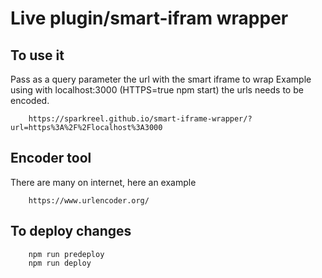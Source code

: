 # Live plugin/smart-ifram wrapper

## To use it
Pass as a query parameter the url with the smart iframe to wrap Example using with localhost:3000 (HTTPS=true npm start) the urls needs to be encoded.
```
    https://sparkreel.github.io/smart-iframe-wrapper/?url=https%3A%2F%2Flocalhost%3A3000
```


## Encoder tool
There are many on internet, here an example
``` 
    https://www.urlencoder.org/
```

## To deploy changes

```
    npm run predeploy
    npm run deploy
```